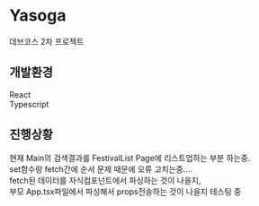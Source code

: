 # Yasoga
데브코스 2차 프로젝트

## 개발환경
React<br>
Typescript

## 진행상황

현재 Main의 검색결과를 FestivalList Page에 리스트업하는 부분 하는중.<br>
set함수랑 fetch간에 순서 문제 때문에 오류 고치는중....<br>
fetch된 데이터를 자식컴포넌트에서 파싱하는 것이 나을지,<br>
부모 App.tsx파일에서 파싱해서 props전송하는 것이 나을지 테스팅 중<br>
